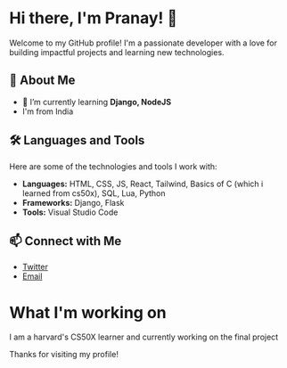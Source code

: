 # Hi there, I'm Pranay! 👋

Welcome to my GitHub profile! I'm a passionate developer with a love for building impactful projects and learning new technologies.

## 🚀 About Me

- 🌱 I’m currently learning **Django, NodeJS**
- I'm from India

## 🛠️ Languages and Tools

Here are some of the technologies and tools I work with:

- **Languages:** HTML, CSS, JS, React, Tailwind, Basics of C (which i learned from cs50x), SQL, Lua, Python
- **Frameworks:**  Django, Flask
- **Tools:** Visual Studio Code

## 📫 Connect with Me

- [Twitter](https://twitter.com/Pran4y)
- [Email](mailto:contactpranay10@gmail.com)

# What I'm working on
I am a harvard's CS50X learner and currently working on the final project
  

Thanks for visiting my profile!
